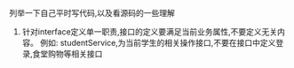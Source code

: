 列举一下自己平时写代码,以及看源码的一些理解
1. 针对interface定义单一职责,接口的定义要满足当前业务属性,不要定义无关内容。
例如: studentService,为当前学生的相关操作接口,不要在接口中定义登录,食堂购物等相关接口
